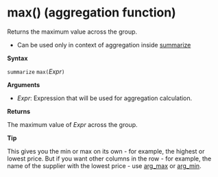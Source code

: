 # max() (aggregation function)

Returns the maximum value across the group. 

* Can be used only in context of aggregation inside [summarize](query_language_summarizeoperator.md)

**Syntax**

`summarize` `max(`*Expr*`)`

**Arguments**

* *Expr*: Expression that will be used for aggregation calculation. 

**Returns**

The maximum value of *Expr* across the group.
 
**Tip**

This gives you the min or max on its own - for example, the highest or lowest price. 
But if you want other columns in the row - for example, the name of the supplier with the lowest 
price - use [arg_max](query_language_arg_max_aggfunction.md) or [arg_min](query_language_arg_min_aggfunction.md).
